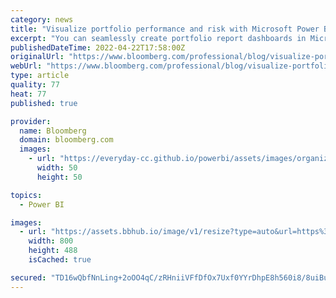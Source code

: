 ```yaml
---
category: news
title: "Visualize portfolio performance and risk with Microsoft Power BI"
excerpt: "You can seamlessly create portfolio report dashboards in Microsoft Power BI that can be shared with your team or clients. Underpinning this new reporting flexibility is Bloomberg Query Language ..."
publishedDateTime: 2022-04-22T17:58:00Z
originalUrl: "https://www.bloomberg.com/professional/blog/visualize-portfolio-performance-and-risk-with-microsoft-power-bi/"
webUrl: "https://www.bloomberg.com/professional/blog/visualize-portfolio-performance-and-risk-with-microsoft-power-bi/"
type: article
quality: 77
heat: 77
published: true

provider:
  name: Bloomberg
  domain: bloomberg.com
  images:
    - url: "https://everyday-cc.github.io/powerbi/assets/images/organizations/bloomberg.com-50x50.jpg"
      width: 50
      height: 50

topics:
  - Power BI

images:
  - url: "https://assets.bbhub.io/image/v1/resize?type=auto&url=https%3A%2F%2Fassets.bbhub.io%2Fprofessional%2Fsites%2F10%2Fprep.jpg&width=800"
    width: 800
    height: 488
    isCached: true

secured: "TD16wQbfNnLing+2oOO4qC/zRHniiVFfDfOx7Uxf0YYrDhpE8h560i8/8uiBud0D3GgOmWFrXOuSVVSefm+njkwc1ByCUpHlTM1wwBwN2t8Ze2lNqA1q2pLgFuYfMg+PF7XGZkEFSU3mpVMSGGy01ratHFOhXCqu3XLcEAYFFl05/IgXpCTTPYOOn4L6Ai5hlxEl5aC6HgESj8Pv4zn00nuRz/BJOH3haXMW5zbl77o7AxN/eAjcwRm9YbCYJFX+pRAUAdnKo1CZX82CapMB2RIxlhueDHkU9ymvAF5Z3yKhcbYlX+LzIhSpzId9KpG3L5yW6ZyqGreO7lNFOoPxlerbgHoE25dtWP9Fcr2QvjA=;GSNwg41InnV0ZpbjKMdq+g=="
---
```


